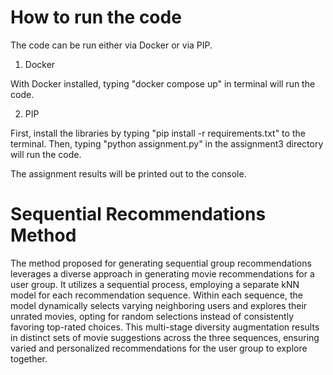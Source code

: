 # How to run the code

The code can be run either via Docker or via PIP.

1. Docker

With Docker installed, typing "docker compose up" in terminal will run the code.

2. PIP

First, install the libraries by typing "pip install -r requirements.txt" to the terminal.
Then, typing "python assignment.py" in the assignment3 directory will run the code.

The assignment results will be printed out to the console.

# Sequential Recommendations Method

The method proposed for generating sequential group recommendations leverages a diverse approach in generating movie recommendations for a user group. It utilizes a sequential process, employing a separate kNN model for each recommendation sequence. Within each sequence, the model dynamically selects varying neighboring users and explores their unrated movies, opting for random selections instead of consistently favoring top-rated choices. This multi-stage diversity augmentation results in distinct sets of movie suggestions across the three sequences, ensuring varied and personalized recommendations for the user group to explore together.
